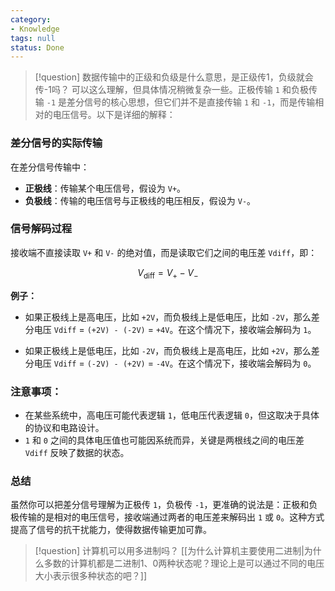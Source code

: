 ```yaml
---
category:
- Knowledge
tags: null
status: Done
---
```




>[!question] 数据传输中的正级和负级是什么意思，是正级传1，负级就会传-1吗？
>可以这么理解，但具体情况稍微复杂一些。正极传输 `1` 和负极传输 `-1` 是差分信号的核心思想，但它们并不是直接传输 `1` 和 `-1`，而是传输相对的电压信号。以下是详细的解释：

### 差分信号的实际传输
在差分信号传输中：

- **正极线**：传输某个电压信号，假设为 `V+`。
- **负极线**：传输的电压信号与正极线的电压相反，假设为 `V-`。

### 信号解码过程
接收端不直接读取 `V+` 和 `V-` 的绝对值，而是读取它们之间的电压差 `Vdiff`，即：

$$
V_{\text{diff}} = V_+ - V_-
$$

**例子：**
- 如果正极线上是高电压，比如 `+2V`，而负极线上是低电压，比如 `-2V`，那么差分电压 `Vdiff` = `(+2V) - (-2V)` = `+4V`。在这个情况下，接收端会解码为 `1`。
  
- 如果正极线上是低电压，比如 `-2V`，而负极线上是高电压，比如 `+2V`，那么差分电压 `Vdiff` = `(-2V) - (+2V)` = `-4V`。在这个情况下，接收端会解码为 `0`。

### 注意事项：
- 在某些系统中，高电压可能代表逻辑 `1`，低电压代表逻辑 `0`，但这取决于具体的协议和电路设计。
- `1` 和 `0` 之间的具体电压值也可能因系统而异，关键是两根线之间的电压差 `Vdiff` 反映了数据的状态。

### 总结
虽然你可以把差分信号理解为正极传 `1`，负极传 `-1`，更准确的说法是：正极和负极传输的是相对的电压信号，接收端通过两者的电压差来解码出 `1` 或 `0`。这种方式提高了信号的抗干扰能力，使得数据传输更加可靠。

>[!question] 计算机可以用多进制吗？
[[为什么计算机主要使用二进制|为什么多数的计算机都是二进制1、0两种状态呢？理论上是可以通过不同的电压大小表示很多种状态的吧？]]
